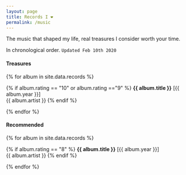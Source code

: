 ```yaml
---
layout: page
title: Records I ❤
permalink: /music
---
```

The music that shaped my life, real treasures I consider worth your time.

In chronological order.
`Updated Feb 10th 2020`

#### Treasures
{% for album in site.data.records %}
<p class="log-list">
    {% if album.rating == "10" or album.rating =="9" %}
    <i class="category-icon fas fa-record-vinyl"></i><b>{{ album.title }}</b> [{{ album.year }}]<br />
    {{ album.artist }}
    {% endif %}
</p>
{% endfor %}

#### Recommended
{% for album in site.data.records %}
 <p class="log-list">
    {% if album.rating == "8" %}
    <i class="category-icon fas fa-compact-disc"></i><b>{{ album.title }}</b> [{{ album.year }}]<br />
    {{ album.artist }}
    {% endif %}
</p>
{% endfor %}